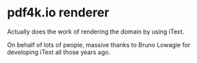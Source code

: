 # pdf4k.io renderer

Actually does the work of rendering the domain by using iText.

On behalf of lots of people, massive thanks to Bruno Lowagie for developing iText all those years ago.